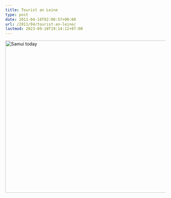 ```yaml
---
title: Tourist an Leine
type: post
date: 2011-04-18T02:00:57+00:00
url: /2011/04/tourist-an-leine/
lastmod: 2023-09-10T19:14:12+07:00
---
```

<div class="media image">
  <a href="http://www.flickr.com/photos/schreibblogade/5631796378/" title="Samui today by Patrick Kollitsch, on Flickr"><img src="//farm6.static.flickr.com/5061/5631796378_dcc2a3fdf5_z.jpg" width="640" height="480" alt="Samui today" /></a>
</div>
